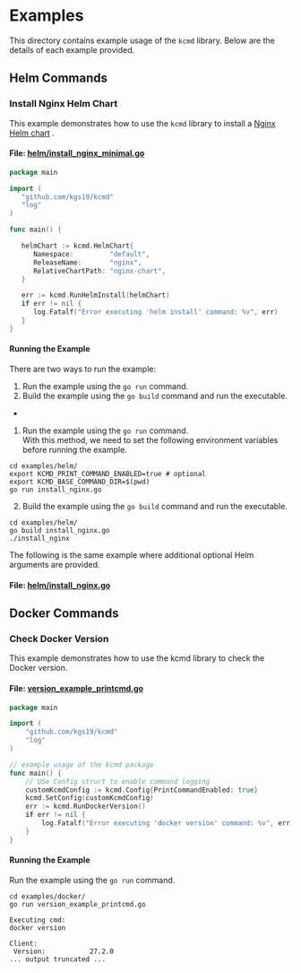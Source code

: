 # Examples

This directory contains example usage of the `kcmd` library. Below are the details of each example provided.

## Helm Commands

### Install Nginx Helm Chart

This example demonstrates how to use the `kcmd` library to install a [Nginx Helm chart](./helm/nginx-chart) .

#### File: [helm/install_nginx_minimal.go](./helm/install_nginx_minimal.go)

```go
package main

import (
   "github.com/kgs19/kcmd"
   "log"
)

func main() {

   helmChart := kcmd.HelmChart{
      Namespace:         "default",
      ReleaseName:       "nginx",
      RelativeChartPath: "nginx-chart",
   }

   err := kcmd.RunHelmInstall(helmChart)
   if err != nil {
      log.Fatalf("Error executing 'helm install' command: %v", err)
   }
}


```

#### Running the Example
There are two ways to run the example:
  1. Run the example using the `go run` command.
  2. Build the example using the `go build` command and run the executable.
- 

1. Run the example using the `go run` command.  
   With this method, we need to set the following environment variables before running the example. 
```shell 
cd examples/helm/
export KCMD_PRINT_COMMAND_ENABLED=true # optional
export KCMD_BASE_COMMAND_DIR=$(pwd)
go run install_nginx.go
```

2. Build the example using the `go build` command and run the executable.
```shell
cd examples/helm/
go build install_nginx.go
./install_nginx
```

The following is the same example where additional optional Helm arguments are provided. 
#### File: [helm/install_nginx.go](./helm/install_nginx.go)

## Docker Commands

### Check Docker Version

This example demonstrates how to use the kcmd library to check the Docker version.
#### File: [version_example_printcmd.go](./docker/version_example_printcmd.go)
```go
package main

import (
	"github.com/kgs19/kcmd"
	"log"
)

// example usage of the kcmd package
func main() {
	// USe Config struct to enable command logging
	customKcmdConfig := kcmd.Config{PrintCommandEnabled: true}
	kcmd.SetConfig(customKcmdConfig)
	err := kcmd.RunDockerVersion()
	if err != nil {
		log.Fatalf("Error executing 'docker version' command: %v", err)
	}
}

```

#### Running the Example
Run the example using the `go run` command.
```shell
cd examples/docker/
go run version_example_printcmd.go

Executing cmd:
docker version

Client:
 Version:           27.2.0
... output truncated ... 
```
